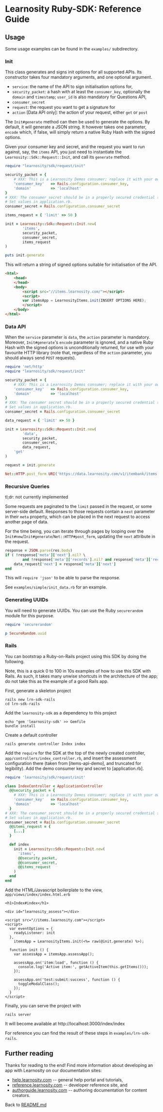 # Learnosity Ruby-SDK: Reference Guide

## Usage

Some usage examples can be found in the `examples/` subdirectory.

### Init

This class generates and signs init options for all supported APIs. Its
constructor takes four mandatory arguments, and one optional argument.

- `service`: the name of the API to sign initialisation options for,
- `security_packet`: a hash with at least the `consumer_key`, optionally the
  `domain` and `timestamp`; `user_id` is also mandatory for Questions API,
- `consumer_secret`
- `request`: the request you want to get a signature for
- `action` [Data API only]: the action of your request, either `get` or `post`

The `Init#generate` method can then be used to generate the options. By default,
it will generate a JSON string. It however takes one parameter, `encode` which,
if false, will simply return a native Ruby Hash with the signed options.

Given your consumer key and secret, and the request you want to run against,
say, the `items` API, you just need to instantiate the
`Learnosity::Sdk::Request::Init`, and call its `generate` method.

```ruby
require "learnosity/sdk/request/init"

security_packet = {
    # XXX: This is a Learnosity Demos consumer; replace it with your own consumer key. Set values in application.rb.
    'consumer_key'   => Rails.configuration.consumer_key,
	'domain'         => 'localhost'
}
# XXX: The consumer secret should be in a properly secured credential store, and *NEVER* checked into version control.
# Set values in application.rb.
consumer_secret = Rails.configuration.consumer_secret

items_request = { 'limit' => 50 }

init = Learnosity::Sdk::Request::Init.new(
        'items',
        security_packet,
        consumer_secret,
        items_request
)

puts init.generate
```

This will return a string of signed options suitable for initialisation of
the API.

```html
<html>
    <head>
    </head>
    <body>
	    <script src="//items.learnosity.com/"></script>
	    <script>
	    var itemsApp = LearnosityItems.init(INSERT OPTIONS HERE);
	    </script>
    </body>
</html>
```

### Data API

When the `service` parameter is `data`, the `action` parameter is mandatory.
Moreover, `Init#generate`'s `encode` parameter is ignored, and a native Ruby Hash
with the signed options is unconditionally returned, for use with your favourite
HTTP library (note that, regardless of the `action` parameter, you should always
send `POST` requests).

```ruby
require 'net/http'
require "learnosity/sdk/request/init"

security_packet = {
    # XXX: This is a Learnosity Demos consumer; replace it with your own consumer key. Set values in application.rb.
    'consumer_key'   => Rails.configuration.consumer_key,
	'domain'         => 'localhost'
}
# XXX: The consumer secret should be in a properly secured credential store, and *NEVER* checked into version control.
# Set values in application.rb.
consumer_secret = Rails.configuration.consumer_secret

data_request = { 'limit' => 50 }

init = Learnosity::Sdk::Request::Init.new(
        'data',
        security_packet,
        consumer_secret,
        data_request,
	'get'
)

request = init.generate

Net::HTTP.post_form URI('https://data.learnosity.com/v1/itembank/items'), request
```

### Recursive Queries

tl;dr: not currently implemented

Some requests are paginated to the `limit` passed in the request, or some
server-side default. Responses to those requests contain a `next` parameter in
their `meta` property, which can be placed in the next request to access another
page of data.

For the time being, you can iterate through pages by looping over the
`Init#new`/`Init#generate`/`Net::HTTP#post_form`, updating the `next` attribute
in the request.

```ruby
response = JSON.parse(res.body)
if ( !response['meta']['next'].nil? \
		and !response['meta']['records'].nil? and response['meta']['records'] > 0)
	data_request['next'] = response['meta']['next']
end
```

This will `require 'json'` to be able to parse the response.

See `examples/simple/init_data.rb` for an example.

### Generating UUIDs

You will need to generate UUIDs. You can use the Ruby `securerandom`
module for this purpose.

```ruby
require 'securerandom'

p SecureRandom.uuid
```

### Rails

You can bootstrap a Ruby-on-Rails project using this SDK by doing the
following.

Note, this is a quick 0 to 100 in 10s examples of how to use this
SDK with Rails. As such, it takes many unwise shortcuts in the architecture of
the app; do not take this as the example of a good Rails app.

First, generate a skeleton project

    rails new lrn-sdk-rails
    cd lrn-sdk-rails

Add the `learnosity-sdk` as a dependency to this project

    echo "gem 'learnosity-sdk' >> Gemfile
    bundle install

Create a default controller

    rails generate controller Index index

Add the `require` for the SDK at the top of the newly created controller,
`app/controllers/index_controller.rb`, and insert the assessment configuration
there (taken from [items-api-demo], and truncated for legibility). Add the demo 
consumer key and secret to [application.rb].

```ruby
require 'learnosity/sdk/request/init'

class IndexController < ApplicationController
  @@security_packet = {
    # XXX: This is a Learnosity Demos consumer; replace it with your own consumer key. Set values in application.rb.
    'consumer_key'   => Rails.configuration.consumer_key,
    'domain'         => 'localhost'
  }
# XXX: The consumer secret should be in a properly secured credential store, and *NEVER* checked into version control.
# Set values in application.rb.
consumer_secret = Rails.configuration.consumer_secret
  @@items_request = {
	[...]
  }

  def index
    init = Learnosity::Sdk::Request::Init.new(
      'items',
      @@security_packet,
      @@consumer_secret,
      @@items_request
    )
  end
end
```

Add the HTML/Javascript boilerplate to the view, `app/views/index/index.html.erb`

```erb
<h1>Index#index</h1>

<div id="learnosity_assess"></div>

<script src="//items.learnosity.com"></script>
<script>
  var eventOptions = {
    readyListener: init
  },
    itemsApp = LearnosityItems.init(<%= raw(@init.generate) %>);

  function init () {
    var assessApp = itemsApp.assessApp();

    assessApp.on('item:load', function () {
      console.log('Active item:', getActiveItem(this.getItems()));
    });

    assessApp.on('test:submit:success', function () {
      toggleModalClass();
    });
  }
</script>
```

Finally, you can serve the project with

    rails server


It will become available at http://localhost:3000/index/index

For reference you can find the result of these steps in
`examples/lrn-sdk-rails`.

## Further reading
Thanks for reading to the end! Find more information about developing an app with Learnosity on our documentation sites: 
<ul>
<li><a href="http://help.learnosity.com">help.learnosity.com</a> -- general help portal and tutorials,
<li><a href="http://reference.learnosity.com">reference.learnosity.com</a> -- developer reference site, and
<li><a href="http://authorguide.learnosity.com">authorguide.learnosity.com</a> -- authoring documentation for content creators.
</ul>

Back to [README.md](README.md)